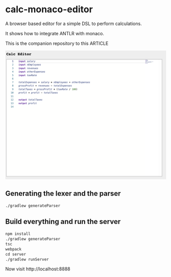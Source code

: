 # calc-monaco-editor

A browser based editor for a simple DSL to perform calculations.

It shows how to integrate ANTLR with monaco.

This is the companion repository to this ARTICLE

![Calc Example](./doc/images/calc_example.png)

## Generating the lexer and the parser

```
./gradlew generateParser
```

## Build everything and run the server

```
npm install
./gradlew generateParser
tsc
webpack
cd server
./gradlew runServer
```

Now visit http://localhost:8888
